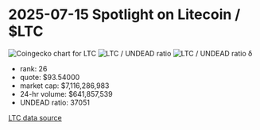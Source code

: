 # 2025-07-15 Spotlight on Litecoin / $LTC 

![Coingecko chart for LTC](imgs/02a-ltc.png) 
![LTC / UNDEAD ratio](imgs/02b-ratio.png) 
![LTC / UNDEAD ratio δ](imgs/02c-delta.png) 


* rank: 26 
* quote: $93.54000 
* market cap: $7,116,286,983 
* 24-hr volume: $641,857,539 
* UNDEAD ratio: 37051 

[LTC data source](https://www.coingecko.com/en/coins/litecoin) 

